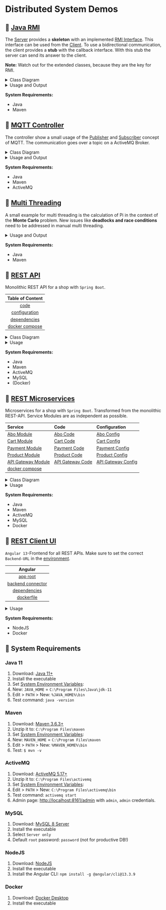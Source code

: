 # Distributed System Demos

## 📂 [Java RMI](JavaRMI/src/main/java)

The [Server](JavaRMI/src/main/java/server_module/Server.java) provides a __skeleton__ with an
implemented [RMI Interface](JavaRMI/src/main/java/interface_module). This interface can be used from
the [Client](JavaRMI/src/main/java/client_module/Client.java). To use a bidirectional communication, the client provides
a __stub__ with the callback interface. With this stub the server can send its answer to the client.

__Note:__ Watch out for the extended classes, because they are the key for RMI.

<details>
  <summary>Class Diagram</summary>

__Note:__ Modules can be independent projects where the client and server each have the interface dependency.

![RMI class diagram](.readme-images/rmi-classes.png)
</details>

<details>
  <summary>Usage and Output</summary>

1. Start [Server main()](JavaRMI/src/main/java/server_module/Server.java)
2. Start [Client main()](JavaRMI/src/main/java/client_module/Client.java)

__Server Output:__

```log
INFORMATION: Server is started!

Received message: Greetings from Client!
Received message: Greetings from Client!
Received message: Greetings from Client!
```

__Client Output:__

```log
Received callback: Client is registered for callback!
Received callback: Server received the message!
Received callback: Server received the message!
Received callback: Server received the message!
```

</details>

__System Requirements:__

* Java
* Maven

## 📂 [MQTT Controller](MqttController/src/main/java)

The controller show a small usage of the [Publisher](MqttController/src/main/java/server_module/Publisher.java) and
[Subscriber](MqttController/src/main/java/client_module/Subscriber.java) concept of MQTT. The communication goes over a
topic on a ActiveMQ Broker.

<details>
  <summary>Class Diagram</summary>

__Note:__ Modules can be independent projects.

![RMI class diagram](.readme-images/mqtt-classes.png)
</details>

<details>
  <summary>Usage and Output</summary>

1. Run `activemq start`
2. Start [Subscriber main()](MqttController/src/main/java/client_module/Subscriber.java)
3. Start [Publisher main()](MqttController/src/main/java/server_module/Publisher.java)

__Publisher Output:__

```log
Log Date Time server_module.ProducerConnection start
INFO: Started Connection.
Sent message: Hello! at: 1653930520109
Sent message: Hello! at: 1653930521130
Sent message: Hello! at: 1653930522132
Sent message: Hello! at: 1653930523147
Sent message: Hello! at: 1653930524159
Sent message: Hello! at: 1653930525170
Sent message: Hello! at: 1653930526177
Sent message: Hello! at: 1653930527186
Sent message: Hello! at: 1653930528190
Sent message: Hello! at: 1653930529191
Log Date Time server_module.ProducerConnection stop
INFO: Stopped Connection.
```

__Subscriber Output:__

```log
Log Date Time client_module.ConsumerConnection start
INFO: Started Connection.
Received: Hello! at: 1653930520109
Received: Hello! at: 1653930521130
Received: Hello! at: 1653930522132
Received: Hello! at: 1653930523147
Received: Hello! at: 1653930524159
Received: Hello! at: 1653930525170
Received: Hello! at: 1653930526177
Received: Hello! at: 1653930527186
Received: Hello! at: 1653930528190
Received: Hello! at: 1653930529191
Received: null
Log Date Time client_module.ConsumerConnection stop
INFO: Stopped Connection.
```

</details>

__System Requirements:__

* Java
* Maven
* ActiveMQ

## 📂 [Multi Threading](MultiThread_MonteCarlo/src/main/java/app)

A small example for multi threading is the calculation of Pi in the context of the __Monte Carlo__ problem. New issues
like __deadlocks and race conditions__ need to be addressed in manual multi threading.

<details>
  <summary>Usage and Output</summary>

1. Start [Application main()](MultiThread_MonteCarlo/src/main/java/app/Application.java)

__Note:__ The example was done with compromised processor configuration.

__Output:__

```log
INFO: Calculate 1.0E8 drops in circle.
INFO: Calculated pi: 3.1414568

Single thread result: 3.1414568
Single thread time: 7.5117718 seconds

INFO: Submitted job: 1
INFO: Submitted job: 2
INFO: Calculate 2.5E7 drops in circle.
INFO: Calculate 2.5E7 drops in circle.
INFO: Submitted job: 3
INFO: Submitted job: 4
INFO: Calculate 2.5E7 drops in circle.
INFO: Calculate 2.5E7 drops in circle.
INFO: Calculated pi: 3.14164704
INFO: Joined result: 1
INFO: Calculated pi: 3.14135488
INFO: Joined result: 2
INFO: Calculated pi: 3.14119488
INFO: Joined result: 3
INFO: Calculated pi: 3.14165968
INFO: Joined result: 4

Multi thread result: 3.14146412
Multi thread time: 36.5720642 seconds
```

</details>

__System Requirements:__

* Java
* Maven

## 📂 [REST API](REST_API/src/main/java/com/mono/api)

Monolithic REST API for a shop with `Spring Boot`.

|               Table of Content                |
|:---------------------------------------------:|
| [code](REST_API/src/main/java/com/mono/api)  |
| [configuration](REST_API/src/main/resources)  |
|       [dependencies](REST_API/pom.xml)        |
| [docker compose](REST_API/docker-compose.yml) |

<details>
  <summary>Class Diagram</summary>

__Note:__ Names might have changed.

![Monolithic class diagram](.readme-images/monolithic-classes.png)
</details>

<details>
  <summary>Usage</summary>

1. Start Application
    * by run [ShopApplication main()](REST_API/src/main/java/com/mono/api/ShopApplication.java)
    * by command `docker-compose up`
2. Open API Documentation on [http://localhost:8080/swagger-ui/](http://localhost:8080/swagger-ui/)

</details>

__System Requirements:__

* Java
* Maven
* ActiveMQ
* MySQL
* (Docker)

## 📂 [REST Microservices](REST_Microservices)

Microservices for a shop with `Spring Boot`.
Transformed from the monolithic REST-API.
Service Modules are as independent as possible.

| Service                                                 | Code                                                                           | Configuration                                                          |
|:--------------------------------------------------------|:-------------------------------------------------------------------------------|:-----------------------------------------------------------------------|
| [Abo Module](REST_Microservices/AboService)             | [Abo Code](REST_Microservices/AboService/src/main/java/com/micro/shop)         | [Abo Config](REST_Microservices/AboService/src/main/resources)         |
| [Cart Module](REST_Microservices/CartService)           | [Cart Code](REST_Microservices/CartService/src/main/java/com/micro/shop)       | [Cart Config](REST_Microservices/CartService/src/main/resources)       |
| [Payment Module](REST_Microservices/PaymentService)     | [Payment Code](REST_Microservices/PaymentService/src/main/java/com/micro/shop) | [Payment Config](REST_Microservices/PaymentService/src/main/resources) |
| [Product Module](REST_Microservices/ProductService)     | [Product Code](REST_Microservices/ProductService/src/main/java/com/micro/shop) | [Product Config](REST_Microservices/ProductService/src/main/resources) |
| [API Gateway Module](REST_Microservices/ApiGateway)     | [API Gateway Code](REST_Microservices/ApiGateway/src/main/java/com/micro/shop) | [API Gateway Config](REST_Microservices/ApiGateway/src/main/resources) |
| [docker compose](REST_Microservices/docker-compose.yml) |                                                                                |                                                                        |     

<details>
  <summary>Class Diagram</summary>

__Note:__ Diagram of only one service to display the pattern.

![Microservice class diagram](.readme-images/microservice-classes.png)
</details>

<details>
  <summary>Usage</summary>

1. Start Microservice Cluster with `docker-compose up`
2. Open Service API Documentations
    * [http://localhost:8080/product/swagger-ui/](http://localhost:8080/product/swagger-ui/)
    * [http://localhost:8080/cart/swagger-ui/](http://localhost:8080/cart/swagger-ui/)
    * [http://localhost:8080/abo/swagger-ui/](http://localhost:8080/abo/swagger-ui/)
    * [http://localhost:8080/payment/swagger-ui/](http://localhost:8080/payment/swagger-ui/)

</details>

__System Requirements:__

* Java
* Maven
* ActiveMQ
* MySQL
* Docker

## 📂 [REST Client UI](REST_Client_UI)

`Angular 13`-Frontend for all REST APIs. Make sure to set the correct `Backend-URL` in
the [environment](REST_Client_UI/src/environments).

|                        Angular                         |
|:------------------------------------------------------:|
|           [app root](REST_Client_UI/src/app)           |
| [backend connector](REST_Client_UI/src/app/connector)  |
|  [dependencies](REST_Client_UI/src/app/app.module.ts)  |
|        [dockerfile](REST_Client_UI/Dockerfile)         |

<details>
  <summary>Usage</summary>

__Development Server__:

Run `ng serve` for a dev server. Navigate to `http://localhost:4200/`. The app will automatically reload if you change
any of the source files.

__Docker Container__:

1. Run `docker build .`
2. Start docker container and open `http://localhost:4200/` in the browser.

</details>

__System Requirements:__

* NodeJS
* Docker

## 💾 System Requirements

### Java 11

1. Download: [Java 11+](https://www.oracle.com/java/technologies/javase/jdk11-archive-downloads.html)
2. Install the executable
3. Set [System Environment Variables](.readme-images/system-environment-guide.png):
4. New: `JAVA_HOME` = `C:\Program Files\Java\jdk-11`
5. Edit > `PATH` > New: `%JAVA_HOME%\bin`
6. Test command: `java -version`

### Maven

1. Download: [Maven 3.6.3+](https://maven.apache.org/download.cgi)
2. Unzip it to: `C:\Program Files\maven`
3. Set [System Environment Variables](.readme-images/system-environment-guide.png):
4. New: `MAVEN_HOME` = `C:\Program Files\maven`
5. Edit > `PATH` > New: `%MAVEN_HOME%\bin`
6. Test: `$ mvn -v`

### ActiveMQ

1. Download: [ActiveMQ 5.17+](https://activemq.apache.org/components/classic/download/)
2. Unzip it to: `C:\Program Files\activemq`
3. Set [System Environment Variables](.readme-images/system-environment-guide.png):
4. Edit > `PATH` > New: `C:\Program Files\activemq\bin`
5. Test command: `activemq start`
6. Admin page: [http://localhost:8161/admin](http://localhost:8161/admin) with `admin`, `admin` credentials.

### MySQL

1. Download: [MySQL 8 Server](https://dev.mysql.com/downloads/installer/)
2. Install the executable
3. Select `Server only`
4. Default `root` password: `password` (not for productive DB!)

### NodeJS

1. Download: [NodeJS](https://nodejs.org/en/)
2. Install the executable
3. Install the Angular CLI: `npm install -g @angular/cli@13.3.9`

### Docker

1. Download: [Docker Desktop](https://www.docker.com/products/docker-desktop)
2. Install the executable
